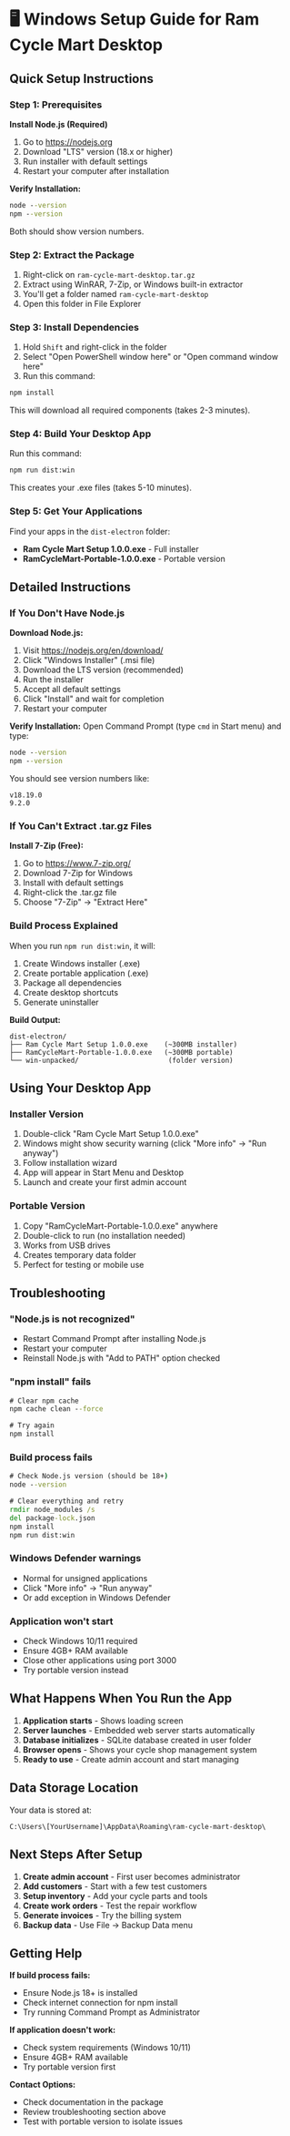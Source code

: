 # 🖥️ Windows Setup Guide for Ram Cycle Mart Desktop

## Quick Setup Instructions

### Step 1: Prerequisites
**Install Node.js (Required)**
1. Go to https://nodejs.org
2. Download "LTS" version (18.x or higher)
3. Run installer with default settings
4. Restart your computer after installation

**Verify Installation:**
```cmd
node --version
npm --version
```
Both should show version numbers.

### Step 2: Extract the Package
1. Right-click on `ram-cycle-mart-desktop.tar.gz`
2. Extract using WinRAR, 7-Zip, or Windows built-in extractor
3. You'll get a folder named `ram-cycle-mart-desktop`
4. Open this folder in File Explorer

### Step 3: Install Dependencies
1. Hold `Shift` and right-click in the folder
2. Select "Open PowerShell window here" or "Open command window here"
3. Run this command:
```cmd
npm install
```
This will download all required components (takes 2-3 minutes).

### Step 4: Build Your Desktop App
Run this command:
```cmd
npm run dist:win
```
This creates your .exe files (takes 5-10 minutes).

### Step 5: Get Your Applications
Find your apps in the `dist-electron` folder:
- **Ram Cycle Mart Setup 1.0.0.exe** - Full installer
- **RamCycleMart-Portable-1.0.0.exe** - Portable version

## Detailed Instructions

### If You Don't Have Node.js
**Download Node.js:**
1. Visit https://nodejs.org/en/download/
2. Click "Windows Installer" (.msi file)
3. Download the LTS version (recommended)
4. Run the installer
5. Accept all default settings
6. Click "Install" and wait for completion
7. Restart your computer

**Verify Installation:**
Open Command Prompt (type `cmd` in Start menu) and type:
```cmd
node --version
npm --version
```
You should see version numbers like:
```
v18.19.0
9.2.0
```

### If You Can't Extract .tar.gz Files
**Install 7-Zip (Free):**
1. Go to https://www.7-zip.org/
2. Download 7-Zip for Windows
3. Install with default settings
4. Right-click the .tar.gz file
5. Choose "7-Zip" → "Extract Here"

### Build Process Explained
When you run `npm run dist:win`, it will:
1. Create Windows installer (.exe)
2. Create portable application (.exe)
3. Package all dependencies
4. Create desktop shortcuts
5. Generate uninstaller

**Build Output:**
```
dist-electron/
├── Ram Cycle Mart Setup 1.0.0.exe    (~300MB installer)
├── RamCycleMart-Portable-1.0.0.exe   (~300MB portable)
└── win-unpacked/                      (folder version)
```

## Using Your Desktop App

### Installer Version
1. Double-click "Ram Cycle Mart Setup 1.0.0.exe"
2. Windows might show security warning (click "More info" → "Run anyway")
3. Follow installation wizard
4. App will appear in Start Menu and Desktop
5. Launch and create your first admin account

### Portable Version
1. Copy "RamCycleMart-Portable-1.0.0.exe" anywhere
2. Double-click to run (no installation needed)
3. Works from USB drives
4. Creates temporary data folder
5. Perfect for testing or mobile use

## Troubleshooting

### "Node.js is not recognized"
- Restart Command Prompt after installing Node.js
- Restart your computer
- Reinstall Node.js with "Add to PATH" option checked

### "npm install" fails
```cmd
# Clear npm cache
npm cache clean --force

# Try again
npm install
```

### Build process fails
```cmd
# Check Node.js version (should be 18+)
node --version

# Clear everything and retry
rmdir node_modules /s
del package-lock.json
npm install
npm run dist:win
```

### Windows Defender warnings
- Normal for unsigned applications
- Click "More info" → "Run anyway"
- Or add exception in Windows Defender

### Application won't start
- Check Windows 10/11 required
- Ensure 4GB+ RAM available
- Close other applications using port 3000
- Try portable version instead

## What Happens When You Run the App

1. **Application starts** - Shows loading screen
2. **Server launches** - Embedded web server starts automatically
3. **Database initializes** - SQLite database created in user folder
4. **Browser opens** - Shows your cycle shop management system
5. **Ready to use** - Create admin account and start managing

## Data Storage Location
Your data is stored at:
```
C:\Users\[YourUsername]\AppData\Roaming\ram-cycle-mart-desktop\
```

## Next Steps After Setup

1. **Create admin account** - First user becomes administrator
2. **Add customers** - Start with a few test customers
3. **Setup inventory** - Add your cycle parts and tools
4. **Create work orders** - Test the repair workflow
5. **Generate invoices** - Try the billing system
6. **Backup data** - Use File → Backup Data menu

## Getting Help

**If build process fails:**
- Ensure Node.js 18+ is installed
- Check internet connection for npm install
- Try running Command Prompt as Administrator

**If application doesn't work:**
- Check system requirements (Windows 10/11)
- Ensure 4GB+ RAM available
- Try portable version first

**Contact Options:**
- Check documentation in the package
- Review troubleshooting section above
- Test with portable version to isolate issues